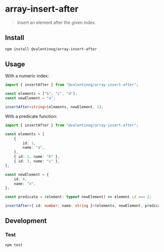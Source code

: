 # array-insert-after
> Insert an element after the given index.

## Install

```bash
npm install @valentinog/array-insert-after
```

## Usage

With a numeric index:

```typescript
import { insertAfter } from "@valentinog/array-insert-after";

const elements = ["b", "c", "d"];
const newElement = "a";

insertAfter<string>(elements, newElement, 1);
```

With a predicate function:

```typescript
import { insertAfter } from "@valentinog/array-insert-after";

const elements = [
    {
        id: 1,
        name: "a",
    },
    { id: 2, name: "b" },
    { id: 3, name: "c" },
];

const newElement = {
    id: 4,
    name: "x",
};

const predicate = (element: typeof newElement) => element.id === 2;

insertAfter<{ id: number; name: string }>(elements, newElement, predicate);
```

## Development

### Test

```bash
npm test
```
